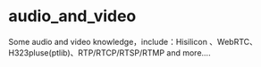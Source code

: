 # audio_and_video
Some audio and video knowledge，include：Hisilicon 、WebRTC、H323pluse(ptlib)、RTP/RTCP/RTSP/RTMP and more....
